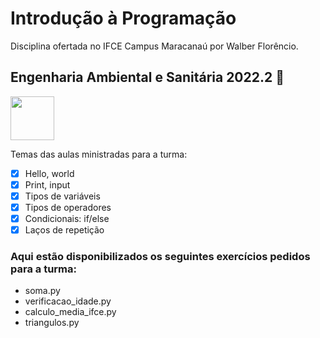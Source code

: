 # Introdução à Programação
Disciplina ofertada no IFCE Campus Maracanaú por Walber Florêncio.

## Engenharia Ambiental e Sanitária 2022.2 🌱

<img height="70em" src="https://cdn.jsdelivr.net/gh/devicons/devicon/icons/python/python-original.svg" />

Temas das aulas ministradas para a turma:

- [x] Hello, world
- [x] Print, input
- [x] Tipos de variáveis
- [x] Tipos de operadores
- [x] Condicionais: if/else
- [x] Laços de repetição

### Aqui estão disponibilizados os seguintes exercícios pedidos para a turma:

- soma.py
- verificacao_idade.py
- calculo_media_ifce.py
- triangulos.py
